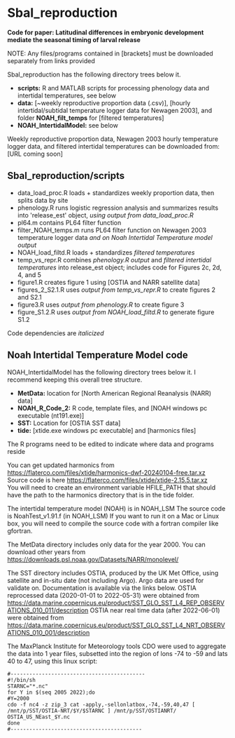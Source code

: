 # Sbal_reproduction
**Code for paper: Latitudinal differences in embryonic development mediate the seasonal timing of larval release**

NOTE: Any files/programs contained in [brackets] must be downloaded separately from links provided

Sbal_reproduction has the following directory trees below it.
- **scripts:** R and MATLAB scripts for processing phenology data and intertidal temperatures, see below
- **data:** [~weekly reproductive proportion data (.csv)], [hourly intertidal/subtidal temperature logger data for Newagen 2003], and folder **NOAH_filt_temps** for [filtered temperatures]
- **NOAH_IntertidalModel:** see below

Weekly reproductive proportion data, Newagen 2003 hourly temperature logger data, and filtered intertidal temperatures can be downloaded from: [URL coming soon]


## Sbal_reproduction/scripts

- data_load_proc.R loads + standardizes weekly proportion data, then splits data by site
- phenology.R runs logistic regression analysis and summarizes results into 'release_est' object, *using output from data_load_proc.R*
- pl64.m contains PL64 filter function
- filter_NOAH_temps.m runs PL64 filter function on Newagen 2003 temperature logger data *and on Noah Intertidal Temperature model output*
- NOAH_load_filtd.R loads + standardizes *filtered temperatures*
- temp_vs_repr.R combines *phenology.R output* and *filtered intertidal temperatures* into release_est object; includes code for Figures 2c, 2d, 4, and 5
- figure1.R creates figure 1 using [OSTIA and NARR satellite data]
- figures_2_S2.1.R uses *output from temp_vs_repr.R* to create figures 2 and S2.1
- figure3.R uses *output from phenology.R* to create figure 3
- figure_S1.2.R uses *output from NOAH_load_filtd.R* to generate figure S1.2

Code dependencies are *italicized*


## Noah Intertidal Temperature Model code

NOAH_IntertidalModel has the following directory trees below it. I recommend keeping this overall tree structure.
- **MetData:** location for [North American Regional Reanalysis (NARR) data]
- **NOAH_R_Code_2:** R code, template files, and [NOAH windows pc executable (nt191.exe)]
- **SST:** Location for [OSTIA SST data]
- **tide:** [xtide.exe windows pc executable] and [harmonics files]

The R programs need to be edited to indicate where data and programs reside

You can get updated harmonics from https://flaterco.com/files/xtide/harmonics-dwf-20240104-free.tar.xz  
Source code is here https://flaterco.com/files/xtide/xtide-2.15.5.tar.xz  
You will need to create an environment variable HFILE_PATH that should have the path to the harmonics directory that is in the tide folder. 

The intertidal temperature model (NOAH) is in NOAH_LSM
The source code is NoahTest_v1.91.f (in NOAH_LSM)
If you want to run it on a Mac or Linux box, you will need to compile the source code with a fortran compiler like gfortran.

The MetData directory includes only data for the year 2000. You can download other years
from https://downloads.psl.noaa.gov/Datasets/NARR/monolevel/

The SST directory includes OSTIA, produced by the UK Met Office, using satellite and in-situ date (not including Argo). Argo data are used for validate on. Documentation is available via the links below.
OSTIA reprocessed data (2020-01-01 to 2022-05-31) were obtained from https://data.marine.copernicus.eu/product/SST_GLO_SST_L4_REP_OBSERVATIONS_010_011/description
OSTIA near real time data (after 2022-06-01) were obtained from https://data.marine.copernicus.eu/product/SST_GLO_SST_L4_NRT_OBSERVATIONS_010_001/description


The MaxPlanck Institute for Meteorology tools CDO were used to aggregate the data into 1 year files, subsetted into the region of lons -74 to -59 and lats 40 to 47, using this linux script:

```
#-------------------------------------------
#!/bin/sh
STARNC="*.nc"
for Y in $(seq 2005 2022);do
#Y=2000
cdo -f nc4 -z zip_3 cat -apply,-sellonlatbox,-74,-59,40,47 [ /mnt/p/SST/OSTIA-NRT/$Y/$STARNC ] /mnt/p/SST/OSTIANRT/
OSTIA_US_NEast_$Y.nc
done
#------------------------------------------
```


